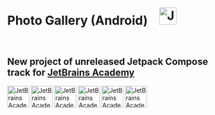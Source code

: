 #  Photo Gallery (Android) &nbsp;&nbsp;&nbsp;<img  src="https://www.jetbrains.com.cn/academy/img/logo_academy.svg" alt="JetBrains Academy" height="40"/>
&nbsp;
## New project of unreleased Jetpack Compose track for [JetBrains Academy](https://www.jetbrains.com/academy/)
<a rel="Android" href="https://developer.android.com/"><img  src="https://www.svgrepo.com/download/303175/android-logo.svg" alt="JetBrains Academy" height="50"/></a> <a rel="Jetpack Compose" href="https://developer.android.com/jetpack/compose"><img  src="https://3.bp.blogspot.com/-VVp3WvJvl84/X0Vu6EjYqDI/AAAAAAAAPjU/ZOMKiUlgfg8ok8DY8Hc-ocOvGdB0z86AgCLcBGAsYHQ/s1600/jetpack%2Bcompose%2Bicon_RGB.png" alt="JetBrains Academy" height="50" /></a> <a rel="Coil" href="https://coil-kt.github.io/coil/"><img  src="https://coil-kt.github.io/coil/images/coil_logo_black.svg" alt="JetBrains Academy" height="50"/></a> <a rel="Robolectric" href="https://robolectric.org/"><img  src="https://miro.medium.com/max/283/0*Wpt99FItjbBvzrgL.png" alt="JetBrains Academy" height="50"/></a> <a rel="Espresso" href="https://developer.android.com/training/testing/espresso"><img  src="https://miro.medium.com/1*Z2iFvuo4pMsK-aYhPkiGWA.png" alt="JetBrains Academy" height="50"/></a> <a rel="MVVM" href="https://en.wikipedia.org/wiki/Model%E2%80%93view%E2%80%93viewmodel"><img  src="https://raw.githubusercontent.com/irontec/android-mvvm-example/master/logo.png" alt="JetBrains Academy" height="50"/></a>
